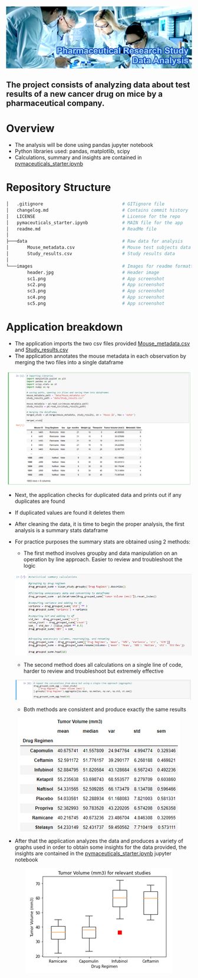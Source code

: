 ![Pharmaceutical Data Analysis](images/header.jpg)

## The project consists of analyzing data about test results of a new cancer drug on mice by a pharmaceutical company. 

# **Overview**

- The analysis will be done using pandas jupyter notebook
- Python libraries used: pandas, matplotlib, scipy
- Calculations, summary and insights are contained in [pymaceuticals_starter.ipynb](pymaceuticals_starter.ipynb)

# **Repository Structure**

```` bash
│   .gitignore                              # GITignore file
│   changelog.md                            # Contains commit history
│   LICENSE                                 # License for the repo
│   pymaceuticals_starter.ipynb             # MAIN file for the app
│   readme.md                               # ReadMe file
│
├───data                                    # Raw data for analysis      
│       Mouse_metadata.csv                  # Mouse test subjects data
│       Study_results.csv                   # Study results data
│
└───images                                  # Images for readme formatting
        header.jpg                          # Header image
        sc1.png                             # App screenshot
        sc2.png                             # App screenshot
        sc3.png                             # App screenshot
        sc4.png                             # App screenshot
        sc5.png                             # App screenshot

````

# **Application breakdown**

- The application imports the two csv files provided [Mouse_metadata.csv](data/Mouse_metadata.csv) and [Study_results.csv](data/Study_results.csv)
- The application annotates the mouse metadata in each observation by merging the two files into a single dataframe

<p align="center">
  <img src="images\sc1.png">
</p>

- Next, the application checks for duplicated data and prints out if any duplicates are found
- If duplicated values are found it deletes them
- After cleaning the data, it is time to begin the proper analysis, the first analysis is a summary stats dataframe
- For practice purposes the summary stats are obtained using 2 methods:
    - The first method involves groupby and data manipulation on an operation by line approach. Easier to review and troubleshoot the logic

  <p align="center">
  <img src="images\sc2.png">
  </p>

    - The second method does all calculations on a single line of code, harder to review and troubleshoot but extremely effective

  <p align="center">
  <img src="images\sc3.png">
  </p>

    - Both methods are consistent and produce exactly the same results

<p align="center">
<img src="images\sc4.png">
</p>

- After that the application analyzes the data and produces a variety of graphs used in order to obtain some insights for the data provided, the insights are contained in the [pymaceuticals_starter.ipynb](pymaceuticals_starter.ipynb) jupyter notebook

<p align="center">
<img src="images\sc5.png">
</p>

